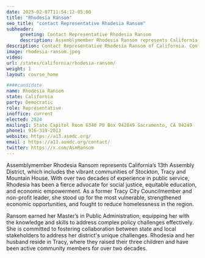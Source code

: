 ```yaml
---
date: 2025-02-07T11:54:12-05:00
title: "Rhodesia Ransom"
seo_title: "contact Representative Rhodesia Ransom"
subheader:
     greeting: Contact Representative Rhodesia Ransom
     description: Assemblymember Rhodesia Ransom represents California’s 13th Assembly District, which includes the vibrant communities of Stockton, Tracy and Mountain House.
description: Contact Representative Rhodesia Ransom of California. Contact information for Rhodesia Ransom includes email address, phone number, and mailing address.
image: rhodesia-ransom.jpeg
video:
url: /states/california/rhodesia-ransom/
weight: 1
layout: course_home

####candidate
name: Rhodesia Ransom
state: California
party: Democratic
role: Representative
inoffice: current
elected: 2024
mailing1: State Capitol Room 6340 PO Box 942849 Sacramento, CA 94249
phone1: 916-319-2013
website: https://a13.asmdc.org/
email : https://a13.asmdc.org/contact/
twitter: https://x.com/AsmRansom
---
```

Assemblymember Rhodesia Ransom represents California’s 13th Assembly District, which includes the vibrant communities of Stockton, Tracy and Mountain House. With over two decades of experience in public service, Rhodesia has been a fierce advocate for social justice, equitable education, and economic empowerment. As a former Tracy City Councilmember and non-profit leader, she stood up for the most vulnerable, strengthened economic opportunities, and fought to reduce homelessness in the region.

Ransom earned her Master’s in Public Administration, equipping her with the knowledge and skills to address complex policy challenges effectively. She is committed to fostering collaboration between state and local stakeholders to address her district's unique challenges. Rhodesia and her husband reside in Tracy, where they raised their three children and have been active community members for over two decades.
